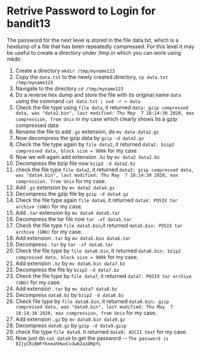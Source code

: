 # Retrive Password to Login for bandit13

The password for the next level is stored in the file data.txt, which is a hexdump of a file that has been repeatedly compressed. For this level it may be useful to create a directory under /tmp in which you can work using mkdir. <br>

1. Create a directory `mkdir /tmp/myname123`
2. Copy the `data.txt` to the newly created directory, `cp data.txt /tmp/myname123`
3. Navigate to the directory `cd /tmp/myname123`
4. Do a reverse hex dump and store the file with its original name `data` using the command `cat data.txt | xxd -r > data`
5. Check the file type using `file data`, it returned `data: gzip compressed data, was "data2.bin", last modified: Thu May  7 18:14:30 2020, max compression, from Unix` in my case which clearly shows its a gzip compressed data
6. Rename the file to add `.gz` extension, do `mv data data2.gz`
7. Now decompress the gzip data by `gzip -d data2.gz`
8. Check the file type again by `file data2`, it returned `data2: bzip2 compressed data, block size = 900k` for my case
9. Now we will again add extension `.bz` by `mv data2 data2.bz`
10. Decompress the bzip file now `bzip2 -d data2.bz`
11. check the file type `file data2`, it returned `data2: gzip compressed data, was "data4.bin", last modified: Thu May  7 18:14:30 2020, max compression, from Unix` for my case.
12. Add `.gz` extension by `mv data2 data4.gz`
13. Decompress the gzip file by `gzip -d data4.gz`
14. Check the file type again `file data4`, it returned `data4: POSIX tar archive (GNU)` for my case.
15. Add `.tar` extension by `mv data4 data5.tar`
16. Decompress the tar file now `tar -xf data5.tar`
17. Check the  file type `file data5.bin`,it returned `data5.bin: POSIX tar archive (GNU)` for my case.
18. Add extension `.tar` by `mv data5.bin data6.tar`
19. Decompress `.tar` by `tar -xf data6.tar`
20. Check the file type by `file data6.bin`, it returned `data6.bin: bzip2 compressed data, block size = 900k` for my case.
21. Add extension `.bz` by `mv data6.bin data7.bz`
22. Decompress the file by `bzip2 -d data7.bz`
23. Check the file type by `file data7`, it returned `data7: POSIX tar archive (GNU)` for my case.
24. Add extension `.tar` by `mv data7 data8.bz`
25. Decompress `data8.bz` by `bzip2 -d data8.bz`
26. Check file type by `file data8.bin`, it returned `data8.bin: gzip compressed data, was "data9.bin", last modified: Thu May  7 18:14:30 2020, max compression, from Unix` for my case.
27. Add extension `.gz` by `mv data8.bin data9.gz`
28. Decompress `data9.gz` by `gzip -d data9.gzip`
29. check file type `file data9`. it returned `data9: ASCII text` for my case.
30. Now just do `cat data9` to get the password --  `The password is 8ZjyCRiBWFYkneahHwxCv3wb2a1ORpYL`